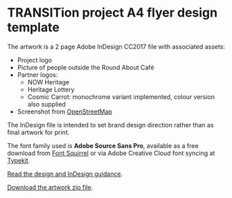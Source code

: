 # TRANSITion project A4 flyer design template

The artwork is a 2 page Adobe InDesign CC2017 file with associated assets:

* Project logo
* Picture of people outside the Round About Café
* Partner logos: 
    * NOW Heritage
    * Heritage Lottery
    * Cosmic Carrot: monochrome variant implemented, colour version also supplied
* Screenshot from [OpenStreetMap](https://www.openstreetmap.org)

The InDesign file is intended to set brand design direction rather than as final artwork for print.

The font family used is **Adobe Source Sans Pro**, available as a free download from [Font Squirrel](https://www.fontsquirrel.com/fonts/source-sans-pro) or via Adobe Creative Cloud font syncing at [Typekit](https://typekit.com/fonts/source-sans).

[Read the design and InDesign guidance](https://gist.github.com/watershed/09817cfc93bf0307003f2677489c1734).

[Download the artwork zip file](https://github.com/watershed/transition-a4-flyer/archive/master.zip).
